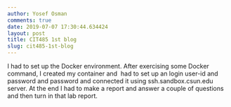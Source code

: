 ```yaml
---
author: Yosef Osman
comments: true
date: 2019-07-07 17:30:44.634424
layout: post
title: CIT485 1st blog
slug: cit485-1st-blog
---
```

I had to set up the Docker environment. After exercising some Docker command, I created my container and&nbsp; had to set up an login user-id and password and password and connected it using ssh.sandbox.csun.edu server. At the end I had to make a report and answer a couple of questions and then turn in that lab report.